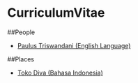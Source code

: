 # CurriculumVitae

##People
* [Paulus Triswandani (English Language)](http://bit.ly/3b8ItzE)

##Places
* [Toko Diva (Bahasa Indonesia)](http://bit.ly/38wlI6P)
